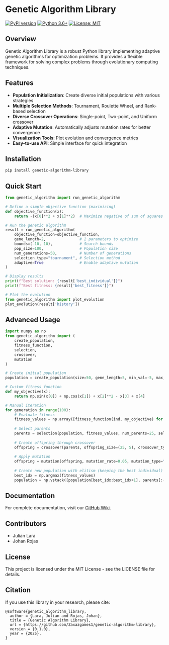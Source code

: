 # Genetic Algorithm Library

[![PyPI version](https://img.shields.io/badge/pypi-v0.1.0-blue.svg)](https://pypi.org/project/genetic-algorithm-library/)
[![Python 3.6+](https://img.shields.io/badge/python-3.6+-blue.svg)](https://www.python.org/downloads/)
[![License: MIT](https://img.shields.io/badge/License-MIT-yellow.svg)](https://opensource.org/licenses/MIT)

## Overview

Genetic Algorithm Library is a robust Python library implementing adaptive genetic algorithms for optimization problems. It provides a flexible framework for solving complex problems through evolutionary computing techniques.

## Features

- **Population Initialization**: Create diverse initial populations with various strategies
- **Multiple Selection Methods**: Tournament, Roulette Wheel, and Rank-based selection
- **Diverse Crossover Operations**: Single-point, Two-point, and Uniform crossover
- **Adaptive Mutation**: Automatically adjusts mutation rates for better convergence
- **Visualization Tools**: Plot evolution and convergence metrics
- **Easy-to-use API**: Simple interface for quick integration

## Installation

```bash
pip install genetic-algorithm-library
```

## Quick Start

```python
from genetic_algorithm import run_genetic_algorithm

# Define a simple objective function (maximizing)
def objective_function(x):
    return -(x[0]**2 + x[1]**2)  # Maximize negative of sum of squares

# Run the genetic algorithm
result = run_genetic_algorithm(
    objective_function=objective_function,
    gene_length=2,               # 2 parameters to optimize
    bounds=(-10, 10),            # Search bounds
    pop_size=100,                # Population size
    num_generations=50,          # Number of generations
    selection_type="tournament", # Selection method
    adaptive=True                # Enable adaptive mutation
)

# Display results
print(f"Best solution: {result['best_individual']}")
print(f"Best fitness: {result['best_fitness']}")

# Plot the evolution
from genetic_algorithm import plot_evolution
plot_evolution(result['history'])
```

## Advanced Usage

```python
import numpy as np
from genetic_algorithm import (
    create_population,
    fitness_function,
    selection,
    crossover,
    mutation
)

# Create initial population
population = create_population(size=50, gene_length=5, min_val=-5, max_val=5)

# Custom fitness function
def my_objective(x):
    return np.sin(x[0]) + np.cos(x[1]) + x[2]**2 - x[3] + x[4]

# Manual iteration
for generation in range(100):
    # Evaluate fitness
    fitness_values = np.array([fitness_function(ind, my_objective) for ind in population])
    
    # Select parents
    parents = selection(population, fitness_values, num_parents=25, selection_type="rank")
    
    # Create offspring through crossover
    offspring = crossover(parents, offspring_size=(25, 5), crossover_type="two_point")
    
    # Apply mutation
    offspring = mutation(offspring, mutation_rate=0.05, mutation_type="gaussian", min_val=-5, max_val=5)
    
    # Create new population with elitism (keeping the best individual)
    best_idx = np.argmax(fitness_values)
    population = np.vstack([population[best_idx:best_idx+1], parents[:-1], offspring])
```

## Documentation

For complete documentation, visit our [GitHub Wiki](https://github.com/Zaxazgames1/genetic-algorithm-library/wiki).

## Contributors

- Julian Lara
- Johan Rojas

## License

This project is licensed under the MIT License - see the LICENSE file for details.

## Citation

If you use this library in your research, please cite:

```
@software{genetic_algorithm_library,
  author = {Lara, Julian and Rojas, Johan},
  title = {Genetic Algorithm Library},
  url = {https://github.com/Zaxazgames1/genetic-algorithm-library},
  version = {0.1.0},
  year = {2025},
}
```